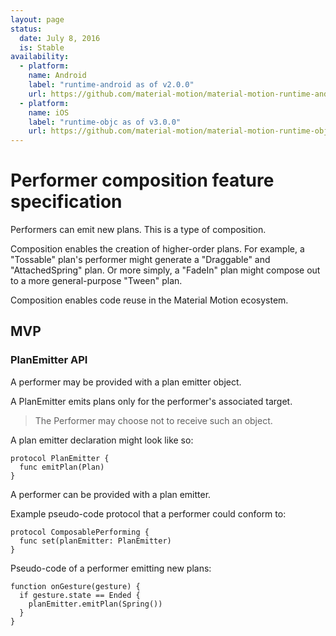 ```yaml
---
layout: page
status:
  date: July 8, 2016
  is: Stable
availability:
  - platform:
    name: Android
    label: "runtime-android as of v2.0.0"
    url: https://github.com/material-motion/material-motion-runtime-android
  - platform:
    name: iOS
    label: "runtime-objc as of v3.0.0"
    url: https://github.com/material-motion/material-motion-runtime-objc
---
```


# Performer composition feature specification

Performers can emit new plans. This is a type of composition.

Composition enables the creation of higher-order plans. For example, a "Tossable" plan's performer might generate a "Draggable" and "AttachedSpring" plan. Or more simply, a "FadeIn" plan might compose out to a more general-purpose "Tween" plan.

Composition enables code reuse in the Material Motion ecosystem.

## MVP

### PlanEmitter API

A performer may be provided with a plan emitter object.

A PlanEmitter emits plans only for the performer's associated target.

> The Performer may choose not to receive such an object.

A plan emitter declaration might look like so:

```
protocol PlanEmitter {
  func emitPlan(Plan)
}
```

A performer can be provided with a plan emitter.

Example pseudo-code protocol that a performer could conform to:

```
protocol ComposablePerforming {
  func set(planEmitter: PlanEmitter)
}
```

Pseudo-code of a performer emitting new plans:

```
function onGesture(gesture) {
  if gesture.state == Ended {
    planEmitter.emitPlan(Spring())
  }
}
```

